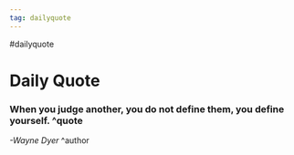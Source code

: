 ```yaml
---
tag: dailyquote
---
```


#dailyquote

# Daily Quote

### When you judge another, you do not define them, you define yourself. ^quote
*-Wayne Dyer* ^author
